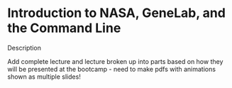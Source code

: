 # Introduction to NASA, GeneLab, and the Command Line

Description

Add complete lecture and lecture broken up into parts based on how they will be presented at the bootcamp - need to make pdfs with animations shown as multiple slides!
